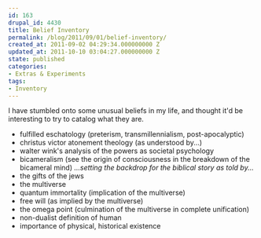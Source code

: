 ```yaml
---
id: 163
drupal_id: 4430
title: Belief Inventory
permalink: /blog/2011/09/01/belief-inventory/
created_at: 2011-09-02 04:29:34.000000000 Z
updated_at: 2011-10-10 03:04:27.000000000 Z
state: published
categories:
- Extras & Experiments
tags:
- Inventory
---
```

I have stumbled onto some unusual beliefs in my life, and thought it'd be interesting to try to catalog what they are.

* fulfilled eschatology (preterism, transmillennialism, post-apocalyptic)
* christus victor atonement theology (as understood by...)
* walter wink's analysis of the powers as societal psychology
* bicameralism (see the origin of consciousness in the breakdown of the bicameral mind)
  _...setting the backdrop for the biblical story as told by..._
* the gifts of the jews
* the multiverse
* quantum immortality (implication of the multiverse)
* free will (as implied by the multiverse)
* the omega point (culmination of the multiverse in complete unification)
* non-dualist definition of human
* importance of physical, historical existence
